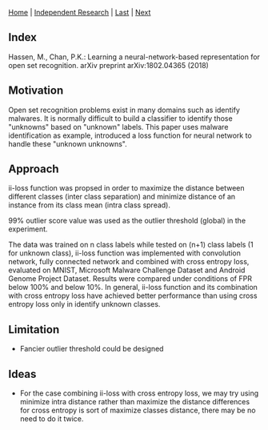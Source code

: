 [Home](https://clojia.github.io/) | [Independent Research](https://clojia.github.io/independent-research/) | [Last](https://clojia.github.io/independent-research/2018-08-IR-DL) | [Next](https://clojia.github.io/independent-research/2018-08-IR-LIME)

## Index

Hassen, M., Chan, P.K.: Learning a neural-network-based representation for open set recognition. arXiv preprint arXiv:1802.04365 (2018)

## Motivation

Open set recognition problems exist in many domains such as identify malwares. It is normally difficult to build a classifier to identify those "unknowns" based on "unknown" labels. This paper uses malware identification as example, introduced a loss function for neural network to handle these "unknown unknowns".

## Approach

ii-loss function was propsed in order to maximize the distance between different classes (inter class separation) and minimize distance of an instance from its class mean (intra class spread). 

99% outlier score value was used as the outlier threshold (global) in the experiment.

The data was trained on n class labels while tested on (n+1) class labels (1 for unknown class), ii-loss function was implemented with convolution network, fully connected network and combined with cross entropy loss, evaluated on MNIST, Microsoft Malware Challenge Dataset and Android Genome Project Dataset. Results were compared under conditions of FPR below 100% and below 10%. In general, ii-loss function and its combination with cross entropy loss have achieved better performance than using cross entropy loss only in identify unknown classes.

## Limitation 

- Fancier outlier threshold could be designed

## Ideas
- For the case combining ii-loss with cross entropy loss, we may try using minimize intra distance rather than maximize the distance differences for cross entropy is sort of maximize classes distance, there may be no need to do it twice. 
